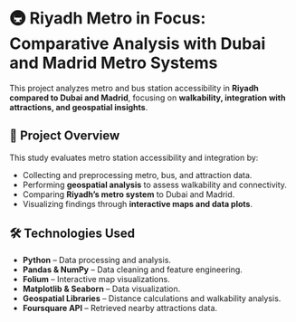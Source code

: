 # 🚇 Riyadh Metro in Focus: Comparative Analysis with Dubai and Madrid Metro Systems  

This project analyzes metro and bus station accessibility in **Riyadh compared to Dubai and Madrid**, focusing on **walkability, integration with attractions, and geospatial insights**.  


## 🚀 Project Overview  

This study evaluates metro station accessibility and integration by:  
- Collecting and preprocessing metro, bus, and attraction data.  
- Performing **geospatial analysis** to assess walkability and connectivity.  
- Comparing **Riyadh’s metro system** to Dubai and Madrid.  
- Visualizing findings through **interactive maps and data plots**.  


## 🛠️ Technologies Used  

- **Python** – Data processing and analysis.  
- **Pandas & NumPy** – Data cleaning and feature engineering.  
- **Folium** – Interactive map visualizations.  
- **Matplotlib & Seaborn** – Data visualization.  
- **Geospatial Libraries** – Distance calculations and walkability analysis.  
- **Foursquare API** – Retrieved nearby attractions data.  
